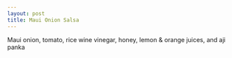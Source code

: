```yaml
---
layout: post
title: Maui Onion Salsa
---
```


Maui onion, tomato, rice wine vinegar, honey, lemon & orange juices, and aji panka